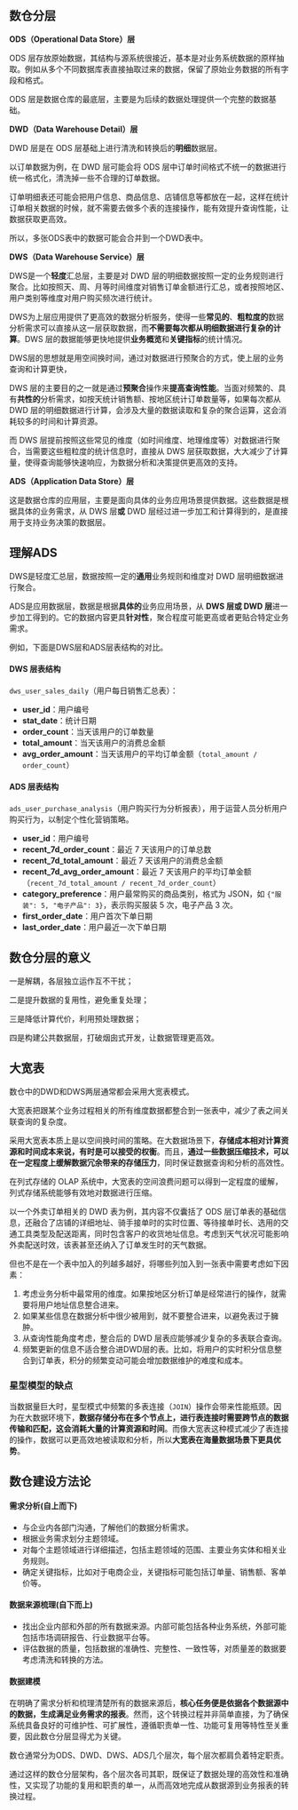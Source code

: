 ## 数仓分层

**ODS（Operational Data Store）层**

ODS 层存放原始数据，其结构与源系统很接近，基本是对业务系统数据的原样抽取。例如从多个不同数据库表直接抽取过来的数据，保留了原始业务数据的所有字段和格式。

ODS 层是数据仓库的最底层，主要是为后续的数据处理提供一个完整的数据基础。

**DWD（Data Warehouse Detail）层**

DWD 层是在 ODS 层基础上进行清洗和转换后的**明细**数据层。

以订单数据为例，在 DWD 层可能会将 ODS 层中订单时间格式不统一的数据进行统一格式化，清洗掉一些不合理的订单数据。

订单明细表还可能会把用户信息、商品信息、店铺信息等都放在一起，这样在统计订单相关数据的时候，就不需要去做多个表的连接操作，能有效提升查询性能，让数据获取更高效。

所以，多张ODS表中的数据可能会合并到一个DWD表中。

**DWS（Data Warehouse Service）层**

DWS是一个**轻度**汇总层，主要是对 DWD 层的明细数据按照一定的业务规则进行聚合。比如按照天、周、月等时间维度对销售订单金额进行汇总，或者按照地区、用户类别等维度对用户购买频次进行统计。

DWS为上层应用提供了更高效的数据分析服务，使得一些**常见的**、**粗粒度的**数据分析需求可以直接从这一层获取数据，而**不需要每次都从明细数据进行复杂的计算**。DWS 层的数据能够更快地提供**业务概览**和**关键指标**的统计情况。

DWS层的思想就是用空间换时间，通过对数据进行预聚合的方式，使上层的业务查询和计算更快，

DWS 层的主要目的之一就是通过**预聚合**操作来**提高查询性能**。当面对频繁的、具有**共性的**分析需求，如按天统计销售额、按地区统计订单数量等，如果每次都从 DWD 层的明细数据进行计算，会涉及大量的数据读取和复杂的聚合运算，这会消耗较多的时间和计算资源。

而 DWS 层提前按照这些常见的维度（如时间维度、地理维度等）对数据进行聚合，当需要这些粗粒度的统计信息时，直接从 DWS 层获取数据，大大减少了计算量，使得查询能够快速响应，为数据分析和决策提供更高效的支持。

**ADS（Application Data Store）层**

这是数据仓库的应用层，主要是面向具体的业务应用场景提供数据。这些数据是根据具体的业务需求，从 DWS 层**或** DWD 层经过进一步加工和计算得到的，是直接用于支持业务决策的数据层。

## 理解ADS

DWS是轻度汇总层，数据按照一定的**通用**业务规则和维度对 DWD 层明细数据进行聚合。

ADS是应用数据层，数据是根据**具体的**业务应用场景，从 **DWS 层或 DWD 层**进一步加工得到的。它的数据内容更具**针对性**，聚合程度可能更高或者更贴合特定业务需求。

例如，下面是DWS层和ADS层表结构的对比。

#### DWS 层表结构

 `dws_user_sales_daily`（用户每日销售汇总表）：

- **user_id**：用户编号
- **stat_date**：统计日期
- **order_count**：当天该用户的订单数量
- **total_amount**：当天该用户的消费总金额
- **avg_order_amount**：当天该用户的平均订单金额（`total_amount / order_count`）

#### ADS 层表结构

`ads_user_purchase_analysis`（用户购买行为分析报表），用于运营人员分析用户购买行为，以制定个性化营销策略。

- **user_id**：用户编号
- **recent_7d_order_count**：最近 7 天该用户的订单总数
- **recent_7d_total_amount**：最近 7 天该用户的消费总金额
- **recent_7d_avg_order_amount**：最近 7 天该用户的平均订单金额（`recent_7d_total_amount / recent_7d_order_count`）
- **category_preference**：用户最常购买的商品类别，格式为 JSON，如 `{"服装": 5, "电子产品": 3}`，表示购买服装 5 次，电子产品 3 次。
- **first_order_date**：用户首次下单日期
- **last_order_date**：用户最近一次下单日期

## 数仓分层的意义

一是解耦，各层独立运作互不干扰；

二是提升数据的复用性，避免重复处理；

三是降低计算代价，利用预处理数据；

四是构建公共数据层，打破烟囱式开发，让数据管理更高效。

## 大宽表

数仓中的DWD和DWS两层通常都会采用大宽表模式。

大宽表把跟某个业务过程相关的所有维度数据都整合到一张表中，减少了表之间关联查询的复杂度。

采用大宽表本质上是以空间换时间的策略。在大数据场景下，**存储成本相对计算资源和时间成本来说，有时是可以接受的权衡**。而且，**通过一些数据压缩技术，可以在一定程度上缓解数据冗余带来的存储压力**，同时保证数据查询和分析的高效性。

在列式存储的 OLAP 系统中，大宽表的空间浪费问题可以得到一定程度的缓解，列式存储系统能够有效地对数据进行压缩。

以一个外卖订单相关的 DWD 表为例，其内容不仅囊括了 ODS 层订单表的基础信息，还融合了店铺的详细地址、骑手接单时的实时位置、等待接单时长、选用的交通工具类型及配送距离，同时包含客户的收货地址信息。考虑到天气状况可能影响外卖配送时效，该表甚至还纳入了订单发生时的天气数据。

但也不是在一个表中加入的列越多越好，将哪些列加入到一张表中需要考虑如下因素：

1. 考虑业务分析中最常用的维度。如果按地区分析订单是经常进行的操作，就需要将用户地址信息整合进来。
2. 如果某些信息在数据分析中很少被用到，就不要整合进来，以避免表过于臃肿。
3. 从查询性能角度考虑，整合后的 DWD 层表应能够减少复杂的多表联合查询。
4. 频繁更新的信息不适合整合进DWD层的表。比如，将用户的实时积分信息整合到订单表，积分的频繁变动可能会增加数据维护的难度和成本。

### 星型模型的缺点

当数据量巨大时，星型模式中频繁的多表连接（`JOIN`）操作会带来性能瓶颈。因为在大数据环境下，**数据存储分布在多个节点上，进行表连接时需要跨节点的数据传输和匹配，这会消耗大量的计算资源和时间**。而像大宽表这种模式减少了表连接的操作，数据可以更高效地被读取和分析，所以**大宽表在海量数据场景下更具优势**。

## 数仓建设方法论

#### 需求分析(自上而下)

- 与企业内各部门沟通，了解他们的数据分析需求。
- 根据业务需求划分主题领域。
- 对每个主题领域进行详细描述，包括主题领域的范围、主要业务实体和相关业务规则。
- 确定关键指标，比如对于电商企业，关键指标可能包括订单量、销售额、客单价等。

#### 数据来源梳理(自下而上)

- 找出企业内部和外部的所有数据来源。内部可能包括各种业务系统，外部可能包括市场调研报告、行业数据平台等。
- 评估数据的质量，包括数据的准确性、完整性、一致性等，对质量差的数据要考虑清洗和转换的方法。

#### 数据建模

在明确了需求分析和梳理清楚所有的数据来源后，**核心任务便是依据各个数据源中的数据，生成满足业务需求的报表**。然而，这个转换过程并非简单直接，为了确保系统具备良好的可维护性、可扩展性，遵循职责单一性、功能可复用等特性至关重要，因此数仓分层显得尤为关键。

数仓通常分为ODS、DWD、DWS、ADS几个层次，每个层次都肩负着特定职责。

通过这样的数仓分层架构，各个层次各司其职，既保证了数据处理的高效性和准确性，又实现了功能的复用和职责的单一，从而高效地完成从数据源到业务报表的转换过程。